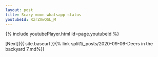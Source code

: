 ```yaml
---
layout: post
title: Scary moon whatsapp status
youtubeId: RzrZAwQSL_M
---
```

 
 
 
 
 


{% include youtubePlayer.html id=page.youtubeId %}

[Next]({{ site.baseurl }}{% link split1/_posts/2020-09-06-Deers in the backyard 7.md%})
